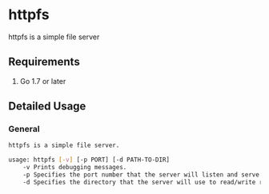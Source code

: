 # httpfs
httpfs is a simple file server

## Requirements
1. Go 1.7 or later

## Detailed Usage

### General

``` bash
httpfs is a simple file server.

usage: httpfs [-v] [-p PORT] [-d PATH-TO-DIR]
    -v Prints debugging messages.
    -p Specifies the port number that the server will listen and serve at. Default is 8080.
    -d Specifies the directory that the server will use to read/write requested files. Default is the current directory when launching the application.
```